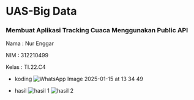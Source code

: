 # UAS-Big Data
### Membuat Aplikasi Tracking Cuaca Menggunakan Public API

Nama : Nur Enggar

NIM : 312210499

Kelas : TI.22.C4

- koding
![WhatsApp Image 2025-01-15 at 13 34 49](https://github.com/user-attachments/assets/cd39b5fb-a4f1-452b-a591-7e37430d5214)

- hasil
  ![hasil 1](https://github.com/user-attachments/assets/40396ea6-4d5c-4300-8d53-debc1e066ec5)
  ![hasil 2](https://github.com/user-attachments/assets/3ba3d285-e119-4af4-96f1-c225b94833b9)



